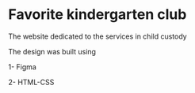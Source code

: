 # Favorite kindergarten club

The website dedicated to the services in child custody




The design was built using


1- Figma 


2- HTML-CSS
